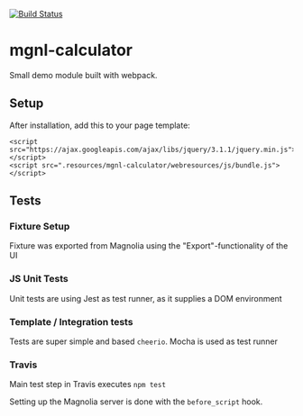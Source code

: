 [![Build Status](https://travis-ci.org/robertkowalski/mgnl-calculator.svg?branch=master)](https://travis-ci.org/robertkowalski/mgnl-calculator)

# mgnl-calculator

Small demo module built with webpack.


## Setup

After installation, add this to your page template:

```
<script src="https://ajax.googleapis.com/ajax/libs/jquery/3.1.1/jquery.min.js"></script>
<script src=".resources/mgnl-calculator/webresources/js/bundle.js"></script>

```

## Tests

### Fixture Setup

Fixture was exported from Magnolia using the "Export"-functionality of the UI

### JS Unit Tests

Unit tests are using Jest as test runner, as it supplies a DOM environment

### Template / Integration tests

Tests are super simple and based `cheerio`. Mocha is used as test runner

### Travis

Main test step in Travis executes `npm test`

Setting up the Magnolia server is done with the `before_script` hook.
